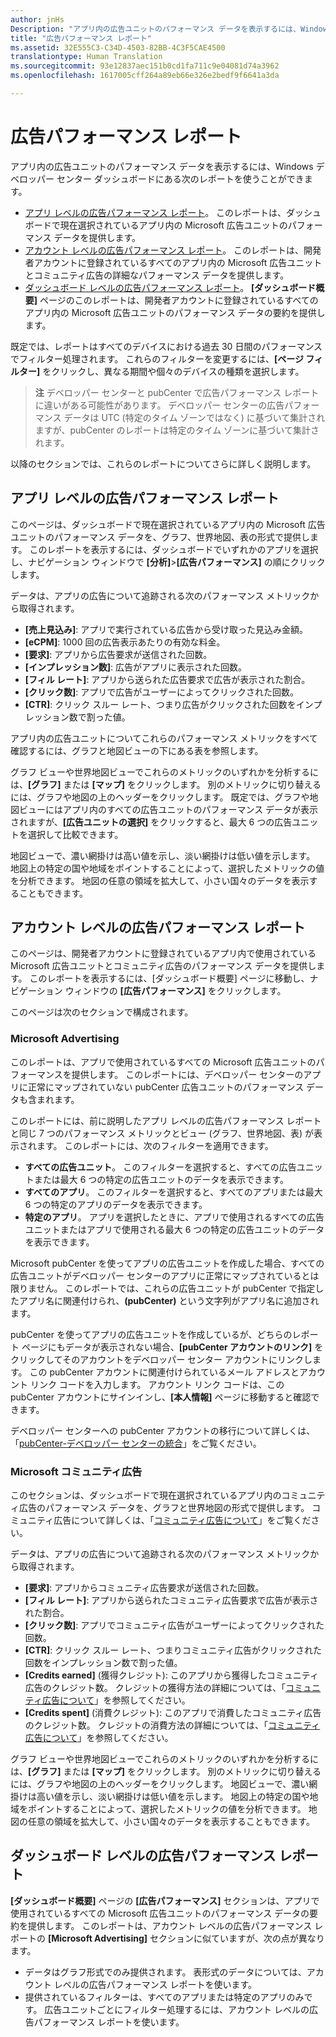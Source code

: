 ```yaml
---
author: jnHs
Description: "アプリ内の広告ユニットのパフォーマンス データを表示するには、Windows デベロッパー センター ダッシュボードにあるアプリ レベルとアカウント レベルの広告パフォーマンス レポートを使います。"
title: "広告パフォーマンス レポート"
ms.assetid: 32E555C3-C34D-4503-82BB-4C3F5CAE4500
translationtype: Human Translation
ms.sourcegitcommit: 93e12837aec151b0cd1fa711c9e04081d74a3962
ms.openlocfilehash: 1617005cff264a89eb66e326e2bedf9f6641a3da

---
```


# 広告パフォーマンス レポート


アプリ内の広告ユニットのパフォーマンス データを表示するには、Windows デベロッパー センター ダッシュボードにある次のレポートを使うことができます。

-   [アプリ レベルの広告パフォーマンス レポート](advertising-performance-report.md#app-level-advertising-performance-report)。 このレポートは、ダッシュボードで現在選択されているアプリ内の Microsoft 広告ユニットのパフォーマンス データを提供します。
-   [アカウント レベルの広告パフォーマンス レポート](advertising-performance-report.md#account-level-advertising-performance-report)。 このレポートは、開発者アカウントに登録されているすべてのアプリ内の Microsoft 広告ユニットとコミュニティ広告の詳細なパフォーマンス データを提供します。
-   [ダッシュボード レベルの広告パフォーマンス レポート](advertising-performance-report.md#dashboard-level-advertising-performance-report)。 **[ダッシュボード概要]** ページのこのレポートは、開発者アカウントに登録されているすべてのアプリ内の Microsoft 広告ユニットのパフォーマンス データの要約を提供します。

既定では、レポートはすべてのデバイスにおける過去 30 日間のパフォーマンスでフィルター処理されます。 これらのフィルターを変更するには、**[ページ フィルター]** をクリックし、異なる期間や個々のデバイスの種類を選択します。 

> **注** デベロッパー センターと pubCenter で広告パフォーマンス レポートに違いがある可能性があります。 デベロッパー センターの広告パフォーマンス データは UTC (特定のタイム ゾーンではなく) に基づいて集計されますが、pubCenter のレポートは特定のタイム ゾーンに基づいて集計されます。

以降のセクションでは、これらのレポートについてさらに詳しく説明します。

## アプリ レベルの広告パフォーマンス レポート

このページは、ダッシュボードで現在選択されているアプリ内の Microsoft 広告ユニットのパフォーマンス データを、グラフ、世界地図、表の形式で提供します。 このレポートを表示するには、ダッシュボードでいずれかのアプリを選択し、ナビゲーション ウィンドウで **[分析]**&gt;**[広告パフォーマンス]** の順にクリックします。

データは、アプリの広告について追跡される次のパフォーマンス メトリックから取得されます。

-   **[売上見込み]**: アプリで実行されている広告から受け取った見込み金額。
-   **[eCPM]**: 1000 回の広告表示あたりの有効な料金。
-   **[要求]**: アプリから広告要求が送信された回数。
-   **[インプレッション数]**: 広告がアプリに表示された回数。
-   **[フィル レート]**: アプリから送られた広告要求で広告が表示された割合。
-   **[クリック数]**: アプリで広告がユーザーによってクリックされた回数。
-   **[CTR]**: クリック スルー レート、つまり広告がクリックされた回数をインプレッション数で割った値。

アプリ内の広告ユニットについてこれらのパフォーマンス メトリックをすべて確認するには、グラフと地図ビューの下にある表を参照します。

グラフ ビューや世界地図ビューでこれらのメトリックのいずれかを分析するには、**[グラフ]** または **[マップ]** をクリックします。 別のメトリックに切り替えるには、グラフや地図の上のヘッダーをクリックします。 既定では、グラフや地図ビューにはアプリ内のすべての広告ユニットのパフォーマンス データが表示されますが、**[広告ユニットの選択]** をクリックすると、最大 6 つの広告ユニットを選択して比較できます。

地図ビューで、濃い網掛けは高い値を示し、淡い網掛けは低い値を示します。 地図上の特定の国や地域をポイントすることによって、選択したメトリックの値を分析できます。 地図の任意の領域を拡大して、小さい国々のデータを表示することもできます。

## アカウント レベルの広告パフォーマンス レポート

このページは、開発者アカウントに登録されているアプリ内で使用されている Microsoft 広告ユニットとコミュニティ広告のパフォーマンス データを提供します。 このレポートを表示するには、[ダッシュボード概要] ページに移動し、ナビゲーション ウィンドウの **[広告パフォーマンス]** をクリックします。

このページは次のセクションで構成されます。

### Microsoft Advertising

このレポートは、アプリで使用されているすべての Microsoft 広告ユニットのパフォーマンスを提供します。 このレポートには、デベロッパー センターのアプリに正常にマップされていない pubCenter 広告ユニットのパフォーマンス データも含まれます。

このレポートには、前に説明したアプリ レベルの広告パフォーマンス レポートと同じ 7 つのパフォーマンス メトリックとビュー (グラフ、世界地図、表) が表示されます。 このレポートには、次のフィルターを適用できます。

-   **すべての広告ユニット**。 このフィルターを選択すると、すべての広告ユニットまたは最大 6 つの特定の広告ユニットのデータを表示できます。
-   **すべてのアプリ**。 このフィルターを選択すると、すべてのアプリまたは最大 6 つの特定のアプリのデータを表示できます。
-   **特定のアプリ**。 アプリを選択したときに、アプリで使用されるすべての広告ユニットまたはアプリで使用される最大 6 つの特定の広告ユニットのデータを表示できます。

Microsoft pubCenter を使ってアプリの広告ユニットを作成した場合、すべての広告ユニットがデベロッパー センターのアプリに正常にマップされているとは限りません。 このレポートでは、これらの広告ユニットが pubCenter で指定したアプリ名に関連付けられ、**(pubCenter)** という文字列がアプリ名に追加されます。

pubCenter を使ってアプリの広告ユニットを作成しているが、どちらのレポート ページにもデータが表示されない場合、**[pubCenter アカウントのリンク]** をクリックしてそのアカウントをデベロッパー センター アカウントにリンクします。 この pubCenter アカウントに関連付けられているメール アドレスとアカウント リンク コードを入力します。 アカウント リンク コードは、この pubCenter アカウントにサインインし、**[本人情報]** ページに移動すると確認できます。

デベロッパー センターへの pubCenter アカウントの移行について詳しくは、「[pubCenter-デベロッパー センターの統合](pubcenter-dev-center-integration.md)」をご覧ください。

### Microsoft コミュニティ広告

このセクションは、ダッシュボードで現在選択されているアプリ内のコミュニティ広告のパフォーマンス データを、グラフと世界地図の形式で提供します。 コミュニティ広告について詳しくは、「[コミュニティ広告について](about-community-ads.md)」をご覧ください。

データは、アプリの広告について追跡される次のパフォーマンス メトリックから取得されます。

-   **[要求]**: アプリからコミュニティ広告要求が送信された回数。
-   **[フィル レート]**: アプリから送られたコミュニティ広告要求で広告が表示された割合。
-   **[クリック数]**: アプリでコミュニティ広告がユーザーによってクリックされた回数。
-   **[CTR]**: クリック スルー レート、つまりコミュニティ広告がクリックされた回数をインプレッション数で割った値。
-   **[Credits earned]** (獲得クレジット): このアプリから獲得したコミュニティ広告のクレジット数。 クレジットの獲得方法の詳細については、「[コミュニティ広告について](about-community-ads.md)」を参照してください。
-   **[Credits spent]** (消費クレジット): このアプリで消費したコミュニティ広告のクレジット数。 クレジットの消費方法の詳細については、「[コミュニティ広告について](about-community-ads.md)」を参照してください。

グラフ ビューや世界地図ビューでこれらのメトリックのいずれかを分析するには、**[グラフ]** または **[マップ]** をクリックします。 別のメトリックに切り替えるには、グラフや地図の上のヘッダーをクリックします。 地図ビューで、濃い網掛けは高い値を示し、淡い網掛けは低い値を示します。 地図上の特定の国や地域をポイントすることによって、選択したメトリックの値を分析できます。 地図の任意の領域を拡大して、小さい国々のデータを表示することもできます。

## ダッシュボード レベルの広告パフォーマンス レポート

**[ダッシュボード概要]** ページの **[広告パフォーマンス]** セクションは、アプリで使用されているすべての Microsoft 広告ユニットのパフォーマンス データの要約を提供します。 このレポートは、アカウント レベルの広告パフォーマンス レポートの **[Microsoft Advertising]** セクションに似ていますが、次の点が異なります。

-   データはグラフ形式でのみ提供されます。 表形式のデータについては、アカウント レベルの広告パフォーマンス レポートを使います。
-   提供されているフィルターは、すべてのアプリまたは特定のアプリのみです。 広告ユニットごとにフィルター処理するには、アカウント レベルの広告パフォーマンス レポートを使います。


 

 



<!--HONumber=Jun16_HO4-->


